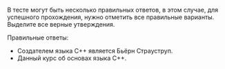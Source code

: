 В тесте могут быть несколько правильных ответов, в этом случае, для успешного прохождения, нужно отметить все правильные варианты. Выделите все верные утверждения.

Правильные ответы:
* Создателем языка C++ является Бьёрн Страуструп.
* Данный курс об основах языка C++.